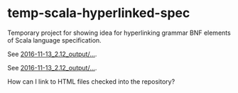 # temp-scala-hyperlinked-spec
Temporary project for showing idea for hyperlinking grammar BNF elements of Scala language specification.

See [2016-11-13_2.12_output/...](tree/master/2016-11-13_2.12_output).

See [2016-11-13_2.12_output/...](2016-11-13_2.12_output).

How can I link to HTML files checked into the repository?

